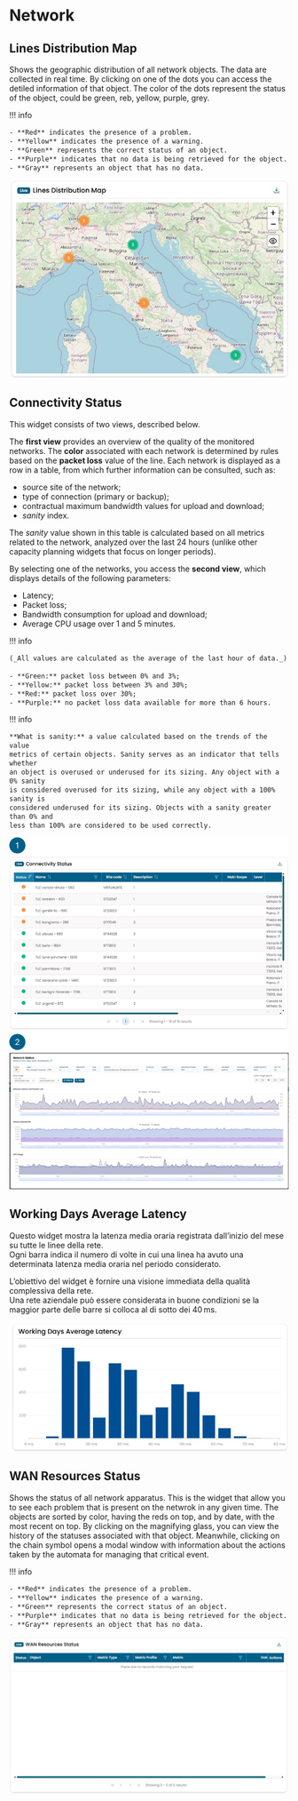 # Network

## Lines Distribution Map

Shows the geographic distribution of all network objects. The data are collected in real time.
By clicking on one of the dots you can access the detiled information of that object.
The color of the dots represent the status of the object, could be green, reb, yellow, purple, grey.

!!! info

    - **Red** indicates the presence of a problem.  
    - **Yellow** indicates the presence of a warning.  
    - **Green** represents the correct status of an object.  
    - **Purple** indicates that no data is being retrieved for the object.  
    - **Gray** represents an object that has no data.

![lines-distribution-map](images/lines-distribution-map.jpg)

## Connectivity Status

This widget consists of two views, described below.

The **first view** provides an overview of the quality of the monitored networks. The **color** associated with each network is determined by rules based on the **packet loss** value of the line. Each network is displayed as a row in a table, from which further information can be consulted, such as:

- source site of the network;
- type of connection (primary or backup);
- contractual maximum bandwidth values for upload and download;
- _sanity_ index.

The _sanity_ value shown in this table is calculated based on all metrics related to the network, analyzed over the last 24 hours (unlike other capacity planning widgets that focus on longer periods).

By selecting one of the networks, you access the **second view**, which displays details of the following parameters:

- Latency;
- Packet loss;
- Bandwidth consumption for upload and download;
- Average CPU usage over 1 and 5 minutes.

!!! info

    (_All values are calculated as the average of the last hour of data._)

    - **Green:** packet loss between 0% and 3%;
    - **Yellow:** packet loss between 3% and 30%;
    - **Red:** packet loss over 30%;
    - **Purple:** no packet loss data available for more than 6 hours.

!!! info

    **What is sanity:** a value calculated based on the trends of the value
    metrics of certain objects. Sanity serves as an indicator that tells whether
    an object is overused or underused for its sizing. Any object with a 0% sanity
    is considered overused for its sizing, while any object with a 100% sanity is
    considered underused for its sizing. Objects with a sanity greater than 0% and 
    less than 100% are considered to be used correctly.

![connectivity-status](images/connectivity-status3.jpg)

## Working Days Average Latency

Questo widget mostra la latenza media oraria registrata dall’inizio del mese su tutte le linee della rete.  
Ogni barra indica il numero di volte in cui una linea ha avuto una determinata latenza media oraria nel periodo considerato.  

L’obiettivo del widget è fornire una visione immediata della qualità complessiva della rete.  
Una rete aziendale può essere considerata in buone condizioni se la maggior parte delle barre si colloca al di sotto dei 40 ms.

![working-days-average-latency](images/working-days-average-latency.jpg)

## WAN Resources Status

Shows the status of all network apparatus.
This is the widget that allow you to see each problem that is present on the netwrok in 
any given time. The objects are sorted by color, having the reds on top, and by date, with the
most recent on top.
By clicking on the magnifying glass, you can view the history of the statuses associated with
that object. Meanwhile, clicking on the chain symbol opens a modal window with information
about the actions taken by the automata for managing that critical event.

!!! info

    - **Red** indicates the presence of a problem.  
    - **Yellow** indicates the presence of a warning.  
    - **Green** represents the correct status of an object.  
    - **Purple** indicates that no data is being retrieved for the object.  
    - **Gray** represents an object that has no data.

![wan-resources-status](images/wan-resources-status.jpg)
